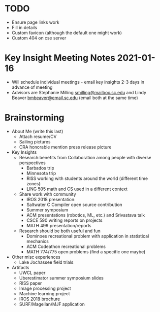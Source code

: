 # TODO
* Ensure page links work
* Fill in details
* Custom favicon (although the default one might work)
* Custom 404 on cse server

# Key Insight Meeting Notes 2021-01-16
* Will schedule individual meetings - email key insights 2-3 days in advance of meeting
* Advisors are Stephanie Milling <smilling@mailbox.sc.edu> and Lindy Beaver <bmbeaver@email.sc.edu> (email both at the same time)

# Brainstorming
* About Me (write this last)
  * Attach resume/CV
  * Sailing pictures
  * CRA honorable mention press release picture
* Key Insights
  * Research benefits from Collaboration among people with diverse perspectives
    * Barbados trip
    * Minnesota trip
    * RISS working with students around the world (different time zones)
    * LING 505 math and CS used in a different context
  * Share work with community
    * IROS 2018 presentation
    * Saltwater C Compiler open source contribution
    * Summer symposium
    * ACM presentations (robotics, ML, etc.) and Srivastava talk
    * CSCE 590 writing reports on projects
    * MATH 499 presentation/reports
  * Research should be both useful and fun
    * Dominoes recreational problem with application in statistical mechanics
    * ACM Codeathon recreational problems
    * MATH 774/775 open problems (find a specific one maybe)
* Other misc experiences
  * Lake Jochassee field trials
* Artifacts
  * UWCL paper
  * Uberestimator summer symposium slides
  * RISS paper
  * Image processing project
  * Machine learning project
  * IROS 2018 brochure
  * SURF/Magellan/MJF application
